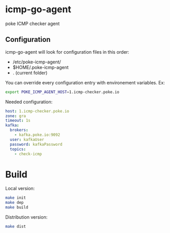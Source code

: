 # icmp-go-agent
poke ICMP checker agent 

## Configuration

icmp-go-agent will look for configuration files in this order:

- /etc/poke-icmp-agent/
- $HOME/.poke-icmp-agent
- . (current folder)

You can override every configuration entry with environement variables.
Ex:

```sh
export POKE_ICMP_AGENT_HOST=1.icmp-checker.poke.io
```

Needed configuration:

```yaml
host: 1.icmp-checker.poke.io
zone: gra
timeout: 1s
kafka:
  brokers:
    - kafka.poke.io:9092
  user: kafkaUser
  password: kafkaPassword
  topics:
    - check-icmp
```

# Build

Local version:

```sh
make init
make dep
make build
```

Distribution version:

```sh
make dist
```